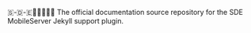 🇸-🇩-🇪📱️🌐️💾️🔌️📖️ The official documentation source repository for the SDE MobileServer Jekyll support plugin. 
